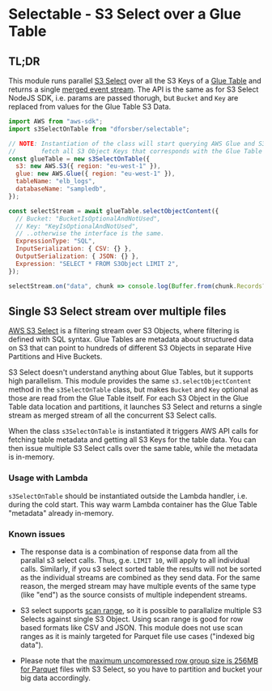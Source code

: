 # Selectable - S3 Select over a Glue Table

## TL;DR

This module runs parallel [S3 Select](https://aws.amazon.com/blogs/developer/introducing-support-for-amazon-s3-select-in-the-aws-sdk-for-javascript/) over all the S3 Keys of a [Glue Table](https://docs.aws.amazon.com/glue/latest/dg/tables-described.html) and returns a single [merged event stream](<(https://github.com/grncdr/merge-stream)>). The API is the same as for S3 Select NodeJS SDK, i.e. params are passed thorugh, but `Bucket` and `Key` are replaced from values for the Glue Table S3 Data.

```javascript
import AWS from "aws-sdk";
import s3SelectOnTable from "dforsber/selectable";

// NOTE: Instantiation of the class will start querying AWS Glue and S3 to
//       fetch all S3 Object Keys that corresponds with the Glue Table data.
const glueTable = new s3SelectOnTable({
  s3: new AWS.S3({ region: "eu-west-1" }),
  glue: new AWS.Glue({ region: "eu-west-1" }),
  tableName: "elb_logs",
  databaseName: "sampledb",
});

const selectStream = await glueTable.selectObjectContent({
  // Bucket: "BucketIsOptionalAndNotUsed",
  // Key: "KeyIsOptionalAndNotUsed",
  // ..otherwise the interface is the same.
  ExpressionType: "SQL",
  InputSerialization: { CSV: {} },
  OutputSerialization: { JSON: {} },
  Expression: "SELECT * FROM S3Object LIMIT 2",
});

selectStream.on("data", chunk => console.log(Buffer.from(chunk.Records?.Payload).toString()));
```

## Single S3 Select stream over multiple files

[AWS S3 Select](https://docs.aws.amazon.com/AmazonS3/latest/API/API_SelectObjectContent.html) is a filtering stream over S3 Objects, where filtering is defined with SQL syntax. Glue Tables are metadata about structured data on S3 that can point to hundreds of different S3 Objects in separate Hive Partitions and Hive Buckets.

S3 Select doesn't understand anything about Glue Tables, but it supports high parallelism. This module provides the same `s3.selectObjectContent` method in the `s3SelectOnTable` class, but makes `Bucket` and `Key` optional as those are read from the Glue Table itself. For each S3 Object in the Glue Table data location and partitions, it launches S3 Select and returns a single stream as merged stream of all the concurrent S3 Select calls.

When the class `s3SelectOnTable` is instantiated it triggers AWS API calls for fetching table metadata and getting all S3 Keys for the table data. You can then issue multiple S3 Select calls over the same table, while the metadata is in-memory.

### Usage with Lambda

`s3SelectOnTable` should be instantiated outside the Lambda handler, i.e. during the cold start. This way warm Lambda container has the Glue Table "metadata" already in-memory.

### Known issues

- The response data is a combination of response data from all the parallal s3 select calls. Thus, g.e. `LIMIT 10`, will apply to all individual calls. Similarly, if you s3 select sorted table the results will not be sorted as the individual streams are combined as they send data. For the same reason, the merged stream may have multiple events of the same type (like "end") as the source consists of multiple independent streams.

- S3 select supports [scan range](https://docs.aws.amazon.com/AmazonS3/latest/API/API_SelectObjectContent.html#AmazonS3-SelectObjectContent-request-ScanRange), so it is possible to parallalize multiple S3 Selects against single S3 Object. Using scan range is good for row based formats like CSV and JSON. This module does not use scan ranges as it is mainly targeted for Parquet file use cases ("indexed big data").

- Please note that the [maximum uncompressed row group size is 256MB for Parquet](https://docs.aws.amazon.com/AmazonS3/latest/dev/selecting-content-from-objects.html) files with S3 Select, so you have to partition and bucket your big data accordingly.
